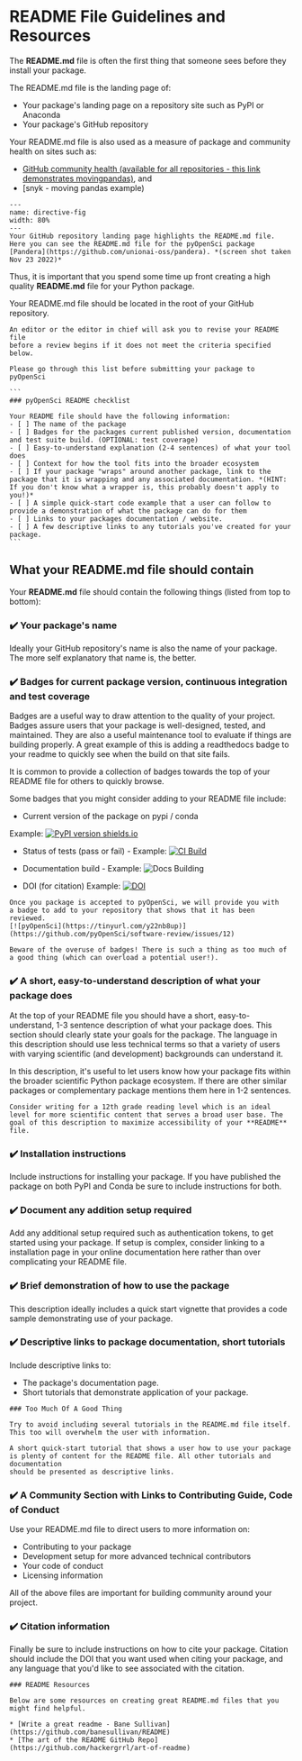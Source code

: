 # README File Guidelines and Resources

The **README.md** file is often the first thing that someone sees before they
install your package. 

The README.md file is the landing page of:

* Your package's landing page on a repository site such as PyPI or Anaconda
* Your package's GitHub repository

Your README.md file is also used as a measure of package and community 
health on sites such as:
* [GitHub community health (available for all repositories - this link demonstrates movingpandas)](https://github.com/anitagraser/movingpandas/community), and
* [snyk - moving pandas example)  


```{figure} ../images/pandera-python-package-readme-github.png
---
name: directive-fig
width: 80%
---
Your GitHub repository landing page highlights the README.md file. Here you can see the README.md file for the pyOpenSci package [Pandera](https://github.com/unionai-oss/pandera). *(screen shot taken Nov 23 2022)*
```

Thus, it is important that you spend some time up front creating a high quality 
**README.md** file for your Python package.

Your README.md file should be located in the root of your GitHub repository. 

````{note}
An editor or the editor in chief will ask you to revise your README file
before a review begins if it does not meet the criteria specified below. 

Please go through this list before submitting your package to pyOpenSci

```
### pyOpenSci README checklist 

Your README file should have the following information: 
- [ ] The name of the package
- [ ] Badges for the packages current published version, documentation and test suite build. (OPTIONAL: test coverage) 
- [ ] Easy-to-understand explanation (2-4 sentences) of what your tool does
- [ ] Context for how the tool fits into the broader ecosystem 
- [ ] If your package "wraps" around another package, link to the package that it is wrapping and any associated documentation. *(HINT: If you don't know what a wrapper is, this probably doesn't apply to you!)*
- [ ] A simple quick-start code example that a user can follow to provide a demonstration of what the package can do for them 
- [ ] Links to your packages documentation / website.
- [ ] A few descriptive links to any tutorials you've created for your package.
```
````

## What your README.md file should contain

Your **README.md** file should contain the following things (listed from top to bottom):

### ✔️ Your package's name
Ideally your GitHub repository's name is also the name of your package. The more 
self explanatory that name is, the better. 

###  ✔️ Badges for current package version, continuous integration and test coverage

Badges are a useful way to draw attention to the quality of your project. Badges 
assure users that your package is well-designed, tested, and maintained. They 
are also a useful maintenance tool to evaluate if things are building properly. 
A great example of this is adding a readthedocs badge to your readme to quickly
see when the build on that site fails. 

It is common to provide a collection of badges towards the top of your 
README file for others to quickly browse.

Some badges that you might consider adding to your README file include:

* Current version of the package on pypi / conda 

Example: [![PyPI version shields.io](https://img.shields.io/pypi/v/pandera.svg)](https://pypi.org/project/pandera/)

* Status of tests (pass or fail) - Example: [![CI Build](https://github.com/pandera-dev/pandera/workflows/CI%20Tests/badge.svg?branch=main)](https://github.com/pandera-dev/pandera/actions?query=workflow%3A%22CI+Tests%22+branch%3Amain)

* Documentation build - Example: ![Docs Building](https://github.com/pyOpenSci/python-package-guide/actions/workflows/build-book.yml/badge.svg)

* DOI (for citation) Example: [![DOI](https://zenodo.org/badge/556814582.svg)](https://zenodo.org/badge/latestdoi/556814582)

```{tip}
Once you package is accepted to pyOpenSci, we will provide you with 
a badge to add to your repository that shows that it has been reviewed. 
[![pyOpenSci](https://tinyurl.com/y22nb8up)](https://github.com/pyOpenSci/software-review/issues/12)

```


```{caution}
Beware of the overuse of badges! There is such a thing as too much of a good thing (which can overload a potential user!).
```

### ✔️ A short, easy-to-understand description of what your package does 

At the top of your README file you should have a short, easy-to-understand, 1-3 
sentence description of what your package does. This section should clearly 
state your goals for the package. The language in this description should use 
less technical terms so that a variety of users with varying scientific (and 
development) backgrounds can understand it. 

In this description, it's useful to let users know how your package fits within
the broader scientific Python package ecosystem. If there are other similar packages 
or complementary package mentions them here in 1-2 sentences. 

```{tip}
Consider writing for a 12th grade reading level which is an ideal level for more scientific content that serves a broad user base. The goal of this description to maximize accessibility of your **README** file.
```

### ✔️ Installation instructions

Include instructions for installing your package. If you have published 
the package on both PyPI and Conda be sure to include instructions for both. 

### ✔️ Document any addition setup required

Add any additional setup required such as authentication tokens, to 
get started using your package. If setup is complex, consider linking to a 
installation page in your online documentation here rather than over complicating
your README file. 

### ✔️ Brief demonstration of how to use the package

This description ideally includes a quick start vignette that provides a code sample demonstrating use of your package. 

### ✔️ Descriptive links to package documentation, short tutorials

Include descriptive links to:

* The package's documentation page. 
* Short tutorials that demonstrate application of your package. 

```{tip}
### Too Much Of A Good Thing

Try to avoid including several tutorials in the README.md file itself. This too will overwhelm the user with information. 

A short quick-start tutorial that shows a user how to use your package 
is plenty of content for the README file. All other tutorials and 
documentation 
should be presented as descriptive links. 
```

### ✔️ A Community Section with Links to Contributing Guide, Code of Conduct 

Use your README.md file to direct users to more information on:

* Contributing to your package 
* Development setup for more advanced technical contributors 
* Your code of conduct
* Licensing information

All of the above files are important for building community around your 
project.

### ✔️ Citation information

Finally be sure to include instructions on how to cite your package. 
Citation should include the DOI that you want used when citing your package, 
and any language that you'd like to see associated with the citation. 

```{tip}
### README Resources 

Below are some resources on creating great README.md files that you 
might find helpful.

* [Write a great readme - Bane Sullivan](https://github.com/banesullivan/README)
* [The art of the README GitHub Repo](https://github.com/hackergrrl/art-of-readme)

```
